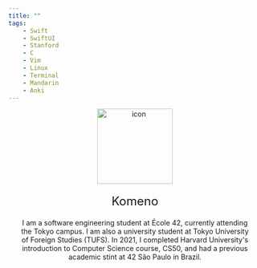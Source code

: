 ```yaml
---
title: ""
tags:
    - Swift
    - SwiftUI
    - Stanford
    - C
    - Vim
    - Linux
    - Terminal
    - Mandarin
    - Anki
---
```

<div style="text-align: center; padding: 0 20px;">
  <img src="../media/index/icon.png" alt="icon" width="150"/>
  <div style="font-size: 24px; margin-top: 20px;">
    Komeno
  </div>
  <p style="margin-top: 20px;">
    I am a software engineering student at École 42, currently attending the Tokyo campus. I am also a university student at Tokyo University of Foreign Studies (TUFS). In 2021, I completed Harvard University's introduction to Computer Science course, CS50, and had a previous academic stint at 42 São Paulo in Brazil.
  </p>
</div>

<style>
  @media screen and (min-width: 1024px) { /* This applies for screens wider than 1024px */
    body {
      margin: 0;
      padding: 0;
      display: flex;
      flex-direction: column;
      justify-content: center;
      min-height: 100vh;
    }
    body > div {
      margin: auto;
      width: fit-content;
    }
    /* Additional desktop-specific styles can go here */
  }
</style>
